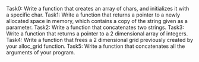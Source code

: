 Task0: Write a function that creates an array of chars, and initializes it with a specific char.
Task1: Write a function that returns a pointer to a newly allocated space in memory, which contains a copy of the string given as a parameter.
Task2: Write a function that concatenates two strings.
Task3: Write a function that returns a pointer to a 2 dimensional array of integers.
Task4: Write a function that frees a 2 dimensional grid previously created by your alloc_grid function.
Task5: Write a function that concatenates all the arguments of your program.
